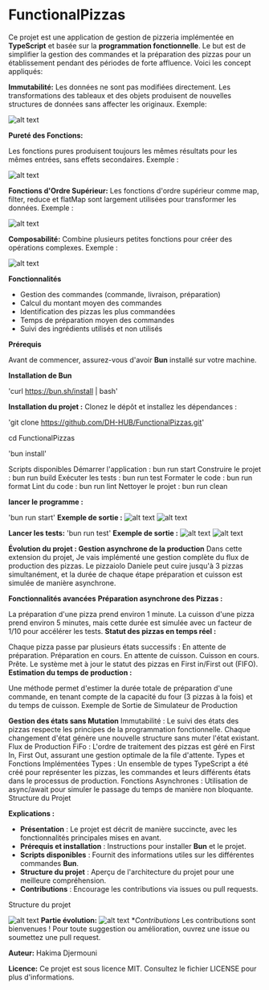 # FunctionalPizzas 

Ce projet est une application de gestion de pizzeria implémentée en **TypeScript** et basée sur la **programmation fonctionnelle**. Le but est de simplifier la gestion des commandes et la préparation des pizzas pour un établissement pendant des périodes de forte affluence. Voici les concept appliqués:

**Immutabilité:**
Les données ne sont pas modifiées directement. Les transformations des tableaux et des objets produisent de nouvelles structures de données sans affecter les originaux.
Exemple:

![alt text](image-3.png)

**Pureté des Fonctions:**

Les fonctions pures produisent toujours les mêmes résultats pour les mêmes entrées, sans effets secondaires.
Exemple :

![alt text](image-4.png)

**Fonctions d'Ordre Supérieur:**
Les fonctions d'ordre supérieur comme map, filter, reduce et flatMap sont largement utilisées pour transformer les données.
Exemple :

![alt text](image-5.png)

**Composabilité:**
Combine plusieurs petites fonctions pour créer des opérations complexes.
Exemple :

![alt text](image-6.png)

**Fonctionnalités**

- Gestion des commandes (commande, livraison, préparation)
- Calcul du montant moyen des commandes
- Identification des pizzas les plus commandées
- Temps de préparation moyen des commandes
- Suivi des ingrédients utilisés et non utilisés

**Prérequis**

Avant de commencer, assurez-vous d'avoir **Bun** installé sur votre machine.

**Installation de Bun**

'curl https://bun.sh/install | bash'

**Installation du projet :**
Clonez le dépôt et installez les dépendances :

'git clone https://github.com/DH-HUB/FunctionalPizzas.git'

cd FunctionalPizzas

'bun install'

Scripts disponibles 
Démarrer l'application : bun run start
Construire le projet : bun run build
Exécuter les tests : bun run test
Formater le code : bun run format
Lint du code : bun run lint
Nettoyer le projet : bun run clean

**lancer le programme :**

'bun run start'
**Exemple de sortie :**
![alt text](image-7.png)
![alt text](image-1.png)

**Lancer les tests:**
'bun run test'
**Exemple de sortie :**
![alt text](image-2.png)
![alt text](image-10.png)


**Évolution du projet : Gestion asynchrone de la production**
Dans cette extension du projet, Je vais implémenté une gestion complète du flux de production des pizzas. Le pizzaiolo Daniele peut cuire jusqu'à 3 pizzas simultanément, et la durée de chaque étape préparation et cuisson est simulée de manière asynchrone.

**Fonctionnalités avancées**
**Préparation asynchrone des Pizzas :**

La préparation d'une pizza prend environ 1 minute.
La cuisson d'une pizza prend environ 5 minutes, mais cette durée est simulée avec un facteur de 1/10 pour accélérer les tests.
**Statut des pizzas en temps réel :**

Chaque pizza passe par plusieurs états successifs :
En attente de préparation.
Préparation en cours.
En attente de cuisson.
Cuisson en cours.
Prête.
Le système met à jour le statut des pizzas en First in/First out (FIFO).
**Estimation du temps de production :**

Une méthode permet d'estimer la durée totale de préparation d'une commande, en tenant compte de la capacité du four (3 pizzas à la fois) et du temps de cuisson.
Exemple de Sortie de Simulateur de Production


**Gestion des états sans Mutation**
Immutabilité : Le suivi des états des pizzas respecte les principes de la programmation fonctionnelle. Chaque changement d'état génère une nouvelle structure sans muter l'état existant.
Flux de Production FiFo : L'ordre de traitement des pizzas est géré en First In, First Out, assurant une gestion optimale de la file d'attente.
Types et Fonctions Implémentées
Types : Un ensemble de types TypeScript a été créé pour représenter les pizzas, les commandes et leurs différents états dans le processus de production.
Fonctions Asynchrones : Utilisation de async/await pour simuler le passage du temps de manière non bloquante.
Structure du Projet

**Explications :**
- **Présentation** : Le projet est décrit de manière succincte, avec les fonctionnalités principales mises en avant.
- **Prérequis et installation** : Instructions pour installer **Bun** et le projet.
- **Scripts disponibles** : Fournit des informations utiles sur les différentes commandes **Bun**.
- **Structure du projet** : Aperçu de l'architecture du projet pour une meilleure compréhension.
- **Contributions** : Encourage les contributions via issues ou pull requests.
  
Structure du projet 

![alt text](image.png)
**Partie évolution:**
![alt text](image-9.png)
**Contributions*
Les contributions sont bienvenues ! Pour toute suggestion ou amélioration, ouvrez une issue ou soumettez une pull request.

**Auteur:**
Hakima Djermouni

**Licence:** 
Ce projet est sous licence MIT. Consultez le fichier LICENSE pour plus d'informations.

